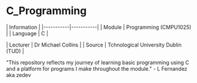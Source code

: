 # C_Programming


| Information |
|-----------|-----------|
| Module |  Programming (CMPU1025) |
| Language | C |

| Lecturer |  Dr Michael Collins |
| Source | Tchnological University Dublin (TUD) |

"This repository reflects my journey of learning basic programming using C and a platform for programs I make throughout the module." - L Fernandez aka zedev



